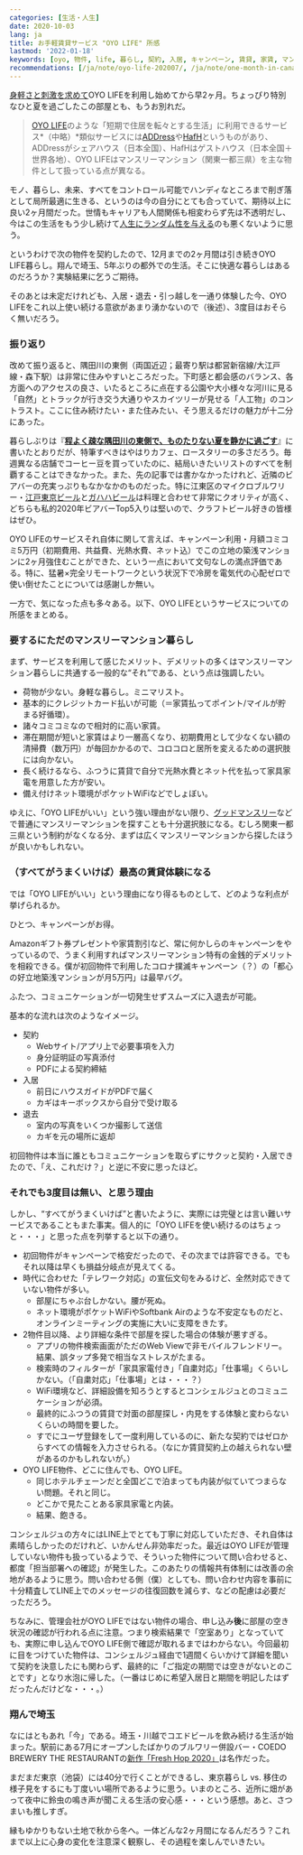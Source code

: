 ```yaml
---
categories: [生活・人生]
date: 2020-10-03
lang: ja
title: お手軽賃貸サービス "OYO LIFE" 所感
lastmod: '2022-01-18'
keywords: [oyo, 物件, life, 暮らし, 契約, 入居, キャンペーン, 賃貸, 家賃, マンスリーマンション]
recommendations: [/ja/note/oyo-life-202007/, /ja/note/one-month-in-canada/, /ja/note/oyo-life-202008/]
---
```


[身軽さと刺激を求めて](/ja/note/oyo-life-202007)OYO LIFEを利用し始めてから早2ヶ月。ちょっぴり特別なひと夏を過ごしたこの部屋とも、もうお別れだ。

> [OYO LIFE](https://www.oyolife.co.jp/)のような「短期で住居を転々とする生活」に利用できるサービス*（中略）*類似サービスには[ADDress](https://address.love/)や[HafH](https://hafh.com/)というものがあり、ADDressがシェアハウス（日本全国）、HafHはゲストハウス（日本全国＋世界各地）、OYO LIFEはマンスリーマンション（関東一都三県）を主な物件として扱っている点が異なる。

モノ、暮らし、未来、すべてをコントロール可能でハンディなところまで削ぎ落として局所最適に生きる、というのは今の自分にとても合っていて、期待以上に良い2ヶ月間だった。世情もキャリアも人間関係も相変わらず先は不透明だし、今はこの生活をもう少し続けて[人生にランダム性を与える](/ja/note/self-investment/)のも悪くないように思う。

というわけで次の物件を契約したので、12月までの2ヶ月間は引き続きOYO LIFE暮らし。翔んで埼玉、5年ぶりの都外での生活。そこに快適な暮らしはあるのだろうか？実験結果に乞うご期待。

そのあとは未定だけれども、入居・退去・引っ越しを一通り体験した今、OYO LIFEをこれ以上使い続ける意欲があまり湧かないので（後述）、3度目はおそらく無いだろう。

### 振り返り

改めて振り返ると、隅田川の東側（両国近辺；最寄り駅は都営新宿線/大江戸線・森下駅）は非常に住みやすいところだった。下町感と都会感のバランス、各方面へのアクセスの良さ、いたるところに点在する公園や大小様々な河川に見る「自然」とトラックが行き交う大通りやスカイツリーが見せる「人工物」のコントラスト。ここに住み続けたい・また住みたい、そう思えるだけの魅力が十二分にあった。

暮らしぶりは『**[程よく疎な隅田川の東側で、ものたりない夏を静かに過ごす](/ja/note/oyo-life-202008)**』に書いたとおりだが、特筆すべきはやはりカフェ、ロースタリーの多さだろう。毎週異なる店舗でコーヒー豆を買っていたのに、結局いきたいリストのすべてを制覇することはできなかった。また、先の記事では書かなかったけれど、近隣のビアバーの充実っぷりもなかなかのものだった。特に江東区のマイクロブルワリー・[江戸東京ビール](https://edo-tokyo-beer.com/)と[ガハハビール](https://twitter.com/gahaha_beer)は料理と合わせて非常にクオリティが高く、どちらも私的2020年ビアバーTop5入りは堅いので、クラフトビール好きの皆様はぜひ。

OYO LIFEのサービスそれ自体に関して言えば、キャンペーン利用・月額コミコミ5万円（初期費用、共益費、光熱水費、ネット込）でこの立地の築浅マンションに2ヶ月強住むことができた、という一点において文句なしの満点評価である。特に、猛暑×完全リモートワークという状況下で冷房を電気代の心配ゼロで使い倒せたことについては感謝しか無い。

一方で、気になった点も多々ある。以下、OYO LIFEというサービスについての所感をまとめる。

### 要するにただのマンスリーマンション暮らし

まず、サービスを利用して感じたメリット、デメリットの多くはマンスリーマンション暮らしに共通する一般的な“それ”である、という点は強調したい。

- 荷物が少ない。身軽な暮らし。ミニマリスト。
- 基本的にクレジットカード払いが可能（＝家賃払ってポイント/マイルが貯まる好循環）。
- 諸々コミコミなので相対的に高い家賃。
- 滞在期間が短いと家賃はより一層高くなり、初期費用として少なくない額の清掃費（数万円）が毎回かかるので、コロコロと居所を変えるための選択肢には向かない。
- 長く続けるなら、ふつうに賃貸で自分で光熱水費とネット代を払って家具家電を用意した方が安い。
- 備え付けネット環境がポケットWiFiなどでしょぼい。

ゆえに、「OYO LIFEがいい」という強い理由がない限り、[グッドマンスリー](https://www.good-monthly.com/)などで普通にマンスリーマンションを探すことも十分選択肢になる。むしろ関東一都三県という制約がなくなる分、まずは広くマンスリーマンションから探したほうが良いかもしれない。

### （すべてがうまくいけば）最高の賃貸体験になる

では「OYO LIFEがいい」という理由になり得るものとして、どのような利点が挙げられるか。

ひとつ、キャンペーンがお得。

Amazonギフト券プレゼントや家賃割引など、常に何かしらのキャンペーンをやっているので、うまく利用すればマンスリーマンション特有の金銭的デメリットを相殺できる。僕が初回物件で利用したコロナ撲滅キャンペーン（？）の「都心の好立地築浅マンションが月5万円」は最早バグ。

ふたつ、コミュニケーションが一切発生せずスムーズに入退去が可能。

基本的な流れは次のようなイメージ。

- 契約
    - Webサイト/アプリ上で必要事項を入力
    - 身分証明証の写真添付
    - PDFによる契約締結
- 入居
    - 前日にハウスガイドがPDFで届く
    - カギはキーボックスから自分で受け取る
- 退去
    - 室内の写真をいくつか撮影して送信
    - カギを元の場所に返却

初回物件は本当に誰ともコミュニケーションを取らずにサクッと契約・入居できたので、「え、これだけ？」と逆に不安に思ったほど。

### それでも3度目は無い、と思う理由

しかし、“すべてがうまくいけば”と書いたように、実際には完璧とは言い難いサービスであることもまた事実。個人的に「OYO LIFEを使い続けるのはちょっと・・・」と思った点を列挙すると以下の通り。

- 初回物件がキャンペーンで格安だったので、その次までは許容できる。でもそれ以降は早くも損益分岐点が見えてくる。
- 時代に合わせた「テレワーク対応」の宣伝文句をみるけど、全然対応できていない物件が多い。
    - 部屋にちゃぶ台しかない。腰が死ぬ。
    - ネット環境がポケットWiFiやSoftbank Airのような不安定なものだと、オンラインミーティングの実施に大いに支障をきたす。
- 2物件目以降、より詳細な条件で部屋を探した場合の体験が悪すぎる。
    - アプリの物件検索画面がただのWeb Viewで非モバイルフレンドリー。結果、誤タップ多発で相当なストレスがたまる。
    - 検索時のフィルターが「家具家電付き」「自粛対応」「仕事場」くらいしかない。（「自粛対応」「仕事場」とは・・・？）
    - WiFi環境など、詳細設備を知ろうとするとコンシェルジュとのコミュニケーションが必須。
    - 最終的にふつうの賃貸で対面の部屋探し・内見をする体験と変わらないくらいの時間を要した。
    - すでにユーザ登録をして一度利用しているのに、新たな契約ではゼロからすべての情報を入力させられる。（なにか賃貸契約上の越えられない壁があるのかもしれないが。）
- OYO LIFE物件、どこに住んでも、OYO LIFE。
    - 同じホテルチェーンだと全国どこで泊まっても内装が似ていてつまらない問題。それと同じ。
    - どこかで見たことある家具家電と内装。
    - 結果、飽きる。

コンシェルジュの方々にはLINE上でとても丁寧に対応していただき、それ自体は素晴らしかったのだけれど、いかんせん非効率だった。最近はOYO LIFEが管理していない物件も扱っているようで、そういった物件について問い合わせると、都度「担当部署への確認」が発生した。このあたりの情報共有体制には改善の余地があるように思う。問い合わせる側（僕）としても、問い合わせ内容を事前に十分精査してLINE上でのメッセージの往復回数を減らす、などの配慮は必要だっただろう。

ちなみに、管理会社がOYO LIFEではない物件の場合、申し込み**後**に部屋の空き状況の確認が行われる点に注意。つまり検索結果で「空室あり」となっていても、実際に申し込んでOYO LIFE側で確認が取れるまではわからない。今回最初に目をつけていた物件は、コンシェルジュ経由で1週間くらいかけて詳細を聞いて契約を決意したにも関わらず、最終的に「ご指定の期間では空きがないとのことです」となり水泡に帰した。（一番はじめに希望入居日と期間を明記したはずだったんだけどな・・・。）

### 翔んで埼玉

なにはともあれ「今」である。埼玉・川越でコエドビールを飲み続ける生活が始まった。駅前にある7月にオープンしたばかりのブルワリー併設バー・COEDO BREWERY THE RESTAURANTの[新作「Fresh Hop 2020」](https://freshhop.jp/6431.html)は名作だった。

まだまだ東京（池袋）には40分で行くことができるし、東京暮らし vs. 移住の様子見をするにも丁度いい場所であるように思う。いまのところ、近所に畑があって夜中に鈴虫の鳴き声が聞こえる生活の安心感・・・という感想。あと、さつまいも推しすぎ。

縁もゆかりもない土地で秋から冬へ。一体どんな2ヶ月間になるんだろう？これまで以上に心身の変化を注意深く観察し、その過程を楽しんでいきたい。